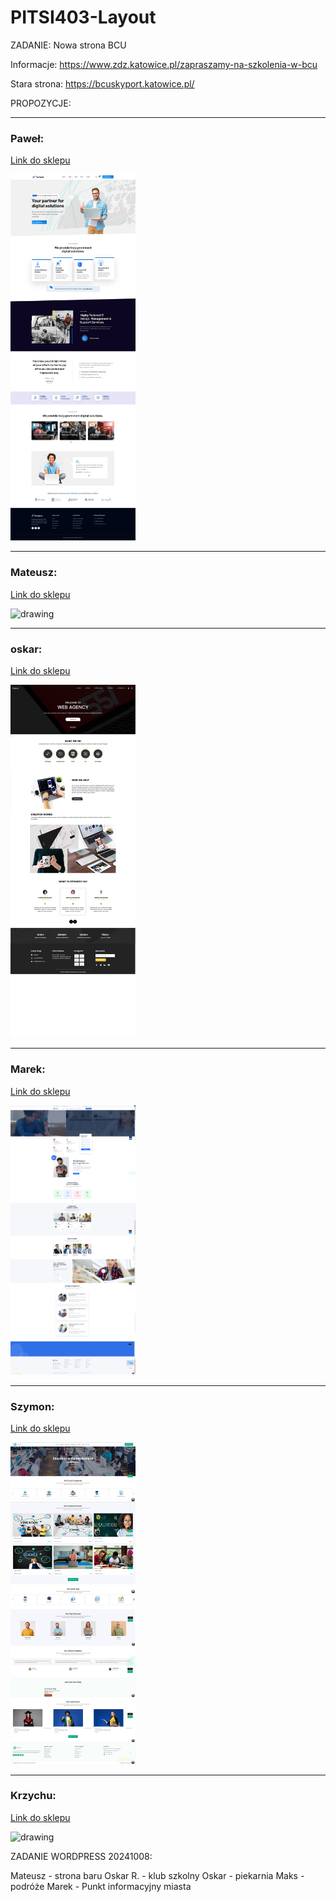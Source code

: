 
# PITSI403-Layout



ZADANIE:
Nowa strona BCU

Informacje: https://www.zdz.katowice.pl/zapraszamy-na-szkolenia-w-bcu

Stara strona: https://bcuskyport.katowice.pl/

PROPOZYCJE:

---

### Paweł: 
[Link do sklepu](https://preview.themeforest.net/item/techwix-technology-it-solutions-wordpress-theme/full_screen_preview/53797889)


<img src="Technix.jpg" alt="drawing" width="200"/>

---

### Mateusz:
[Link do sklepu](https://elements.envato.com/edura-online-courses-education-wordpress-theme-A5T4N4W)

<img src="Strona.png" alt="drawing" width="200"/>

---

### oskar:
[Link do sklepu](https://www.free-css.com/free-css-templates/page295/esigned)

<img src="image.psd.png" alt="drawing" width="200"/>

---

### Marek:
[Link do sklepu](https://www.templatemonster.com/pl/szablony-wordpress-99612.html)

<img src="strona.jpg" alt="drawing" width="200"/>

---

### Szymon:
[Link do sklepu](https://demo.templatemonster.com/pl/demo/216238.html?_gl=1*9pct14*_gcl_aw*R0NMLjE3MjY1NTMwOTkuRUFJYUlRb2JDaE1JcU9DWHhLSEppQU1WcnAxb0NSMkFad2J4RUFBWUFpQUFFZ0kzal9EX0J3RQ..*_gcl_au*MTQzNjU4NzQ1My4xNzI2NTUxNTA4*_ga*MTMxMTYyNDkzNi4xNzI2NTUxNTAy*_ga_FTPYEGT5LY*MTcyNjU1MTUwMS4xLjEuMTcyNjU1MzEwMy41MS4wLjA.)

<img src="starlearn.jpg" alt="drawing" width="200"/>

---

### Krzychu:
[Link do sklepu](https://demo.templatemonster.com/pl/demo/424803.html?_gl=1*mdhe68*_gcl_aw*R0NMLjE3MjY1NTMwNDEuRUFJYUlRb2JDaE1JZ0tuRTQ2SEppQU1WNEtsb0NSMU5veU9fRUFBWUFTQUFFZ0p6YlBEX0J3RQ..*_gcl_au*MjA1MDU5MDQ2Ny4xNzI2NTUxNTc1*_ga*NzY2NzgxMjkuMTcyNjU1MTU2OA..*_ga_FTPYEGT5LY*MTcyNjU1MTU2OC4xLjEuMTcyNjU1MzE3OS4xMy4wLjA.)

<img src="12.png" alt="drawing" width="200"/>

ZADANIE WORDPRESS 20241008:

Mateusz - strona baru
Oskar R. - klub szkolny
Oskar - piekarnia
Maks - podróże
Marek - Punkt informacyjny miasta


